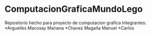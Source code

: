 # ComputacionGraficaMundoLego
Repositorio hecho para proyecto de computacion grafica
Integrantes:
*Arguelles Macosay Mariana
*Chavez Magaña Manuel 
*Carlos
